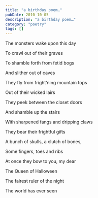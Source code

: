 ```yaml
---
title: "a birthday poem…"
pubDate: 2010-10-05
description: "a birthday poem…"
category: "poetry"
tags: []
---
```


The monsters wake upon this day

To crawl out of their graves

To shamble forth from fetid bogs

And slither out of caves

They fly from fright’ning mountain tops

Out of their wicked lairs

They peek between the closet doors

And shamble up the stairs

With sharpened fangs and dripping claws

They bear their frightful gifts

A bunch of skulls, a clutch of bones,

Some fingers, toes and ribs

At once they bow to you, my dear

The Queen of Halloween

The fairest ruler of the night

The world has ever seen

